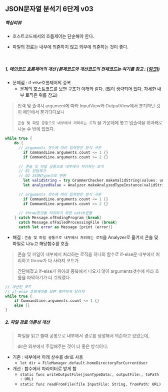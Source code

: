 ## JSON문자열 분석기 6단계 v03



##### 핵심리뷰

- 호스트코드에서의 흐름제어는 단순해야 한다.

- 파일의 경로는 내부에 의존하지 않고 외부에 의존하는 것이 좋다.

  ​

##### 1. 메인코드 흐름제어의 개선 (문제코드와 개선코드의 전체코드는 여기를 참고 : [[링크]](https://github.com/JeongHoonkr/Studying-Record/blob/master/Study/CodeSquadLv2%20Project/JSONparser/JSON%206%EB%8B%A8%EA%B3%84%20v02.md))

- 문제점 : if-else흐름제어의 중복
  - 문제의 호스트코드를 보면 구조가 아래와 같다. (많이 생략되어 있다. 자세한 내부 로직은 위를 참고)

> 입력 및 출력시 argument에 따라 InputView와 OutputView에서 분기하던 것이 메인에서 분기되다보니
>
> `콘솔 및 파일 공통으로 내부에서 처리하는 로직` 을 가운데에 놓고 입출력을 위아래로 나눌 수 밖에 없었다.

```swift
while true {
    do {
      // arguments 갯수에 따라 입력받은 방식 구분
        if CommandLine.arguments.count <= 1 {}
        if CommandLine.arguments.count >= 2 {}
        
      // 콘솔 및 파일 공통으로 내부에서 처리하는 로직
      // 01 문법체크
      // 02 JSONType으로 변환
        let validString = try GrammerChecker.makeValidString(values: unanalyzedValue)
        let analyzedValue = Analyzer.makeAnalyzedTypeInstance(validString)
        
      // arguments 갯수에 따라 입력받은 방식 구분
        if CommandLine.arguments.count <= 1 {}
        if CommandLine.arguments.count >= 2 {}
      
      // throw한것들 처리하기 위한 catch문들
    } catch Message.ofEndingProgram {break} 
      catch Message.ofFailedProcessingFile {break} 
      catch let error as Message {print (error)}
```



- 해결 : `콘솔 및 파일 공통으로 내부에서 처리하는 로직`을 Analyzer로 옮겨서 콘솔 및 파일로 나누고 해당함수를 호출

> 콘솔 및 파일이 내부에서 처리하는 로직을 하나의 함수로 if-else문 내부에서 처리하고 throw가 다 사라져 코드가
>
> 간단해졌고 if-else가 위아래 중복해서 나오지 않아 arguments갯수에 따라 흐름을 파악하기가 더 쉬워졌다.

```swift
// 개선된 코드
// if-else 흐름제어를 보면 확연하게 달라져
while true {
    if CommandLine.arguments.count <= 1 {} 
  	else {}
}
```



##### 2. 파일 경로 의존성 개선 

> 파일을 읽고 쓸때 공통으로 내부에서 경로를 생성해서 의존하고 있었는데,
>
> dir은 외부에서 주입해주는 것이 더 좋은 방식이다.

* 기존 : 내부에서 아래 상수를 dir로 사용
  * `let dir = FileManager.default.homeDirectoryForCurrentUser` 
* 개선 : 함수에서 파라미터로 받게 함
  * `static func writeOutputFile(jsonTypeData:, outputFile:, toPath : URL)`
  * ` static func readFromFile(file InputFile: String, fromPath: URL) `